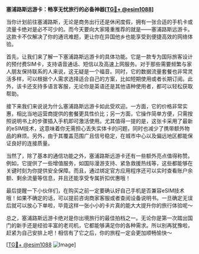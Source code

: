 **塞浦路斯远游卡：畅享无忧旅行的必备神器[[TG💪+ @esim1088](https://t.me/s/esim1088)]**

当你计划前往塞浦路斯，无论是商务出行还是休闲度假，拥有一张合适的手机卡或流量卡绝对是必不可少的。而今天要向大家隆重推荐的就是——塞浦路斯远游卡。这款卡不仅解决了你的通讯难题，更让你在异国他乡也能享受到便捷高效的网络体验。

首先，让我们来了解一下塞浦路斯远游卡的具体功能。它是一款专为国际旅客设计的预付费SIM卡，支持语音通话、短信以及高速上网服务。对于那些需要频繁与家人朋友保持联系的人来说，这无疑是一个福音。同时，它的数据流量套餐也非常灵活多样，可以根据个人需求选择适合自己的方案，比如短期使用或者长期订阅。此外，该卡还支持多语言客服，无论你是英语还是其他语种使用者，都可以轻松获取帮助。

接下来我们来说说为什么塞浦路斯远游卡如此受欢迎。一方面，它的价格非常实惠，相比当地运营商提供的套餐更具性价比；另一方面，它操作简单方便，只需按照说明书上的步骤插入手机即可激活使用。尤其值得一提的是，这张卡采用了最新的eSIM技术，这意味着你无需担心丢失实体卡的问题，同时也减少了携带额外物品的麻烦。另外，由于其覆盖范围广且信号稳定，在城市中心以及偏远地区都能保证良好的连接质量。

当然了，除了基本的通信功能之外，塞浦路斯远游卡还有一些额外亮点值得称赞。例如，它提供了一些增值服务，如国际漫游支持、紧急救援热线等，这些都能够在关键时刻为你提供安全保障。而且，通过绑定官方应用程序还可以实时查看账户余额、剩余流量等信息，并且还能享受专属折扣优惠哦！

最后提醒一下小伙伴们，在购买之前一定要确认好自己手机是否兼容eSIM技术哦！如果不确定的话，可以提前咨询商家客服或者查阅设备说明书。一旦确定无误后就可以放心下单啦，毕竟这样一张小小的卡片真的能大大提升你的旅行体验呢～

总之，塞浦路斯远游卡绝对是你出境旅行的最佳拍档之一。无论你是第一次踏出国门的新手还是经验丰富的老司机，它都能够满足你的各种需求。所以别再犹豫啦，赶紧为自己安排上吧！相信有了它之后，你的旅程一定会更加顺畅愉快～

[[TG💪+ @esim1088](https://t.me/s/esim1088) ![Image](https://i.postimg.cc/4NQfJmqS/Snipaste-2025-05-13-00-14-12.png)]
